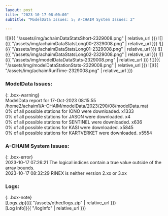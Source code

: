 ```yaml
---
layout: post
title: "2023-10-17 08:00:00"
subtitle: "ModelData Issues: 5; A-CHAIM System Issues: 2"

---
```


![]({{ "/assets/img/achaimDataStatsShort-2329008.png" | relative_url }})
![]({{ "/assets/img/achaimDataStatsLong00-2329008.png" | relative_url }})
![]({{ "/assets/img/achaimDataStatsLong01-2329008.png" | relative_url }})
![]({{ "/assets/img/achaimDataStatsLong02-2329008.png" | relative_url }})
![]({{ "/assets/img/modelDataDataStats-2329008.png" | relative_url }})
![]({{ "/assets/img/modelDataStationStats-2329008.png" | relative_url }})
![]({{ "/assets/img/achaimRunTime-2329008.png" | relative_url }})


### ModelData Issues:  
  
{: .box-warning}  
 ModelData report for 17-Oct-2023 08:15:55   
 /home2/achaim1/A-CHAIM/modelData/2023/290/08/modelData.mat   
 0% of all possible stations for IONO were downloaded. x1333   
 0% of all possible stations for JASON were downloaded. x4   
 0% of all possible stations for SENTINEL were downloaded. x636   
 0% of all possible stations for KASI were downloaded. x5845   
 0% of all possible stations for KARTVERKET were downloaded. x5554   
  
### A-CHAIM System Issues:  
  
{: .box-error}  
2023-10-17 07:26:21 The logical indices contain a true value outside of the array bounds.  
2023-10-17 08:32:29 RINEX is neither version 2.xx or 3.xx  

### Logs:  
  
{: .box-note}  
[Logs.zip]({{ "/assets/other/logs.zip" | relative_url }})  
[Log Info]({{ "/logInfo" | relative_url }})  
